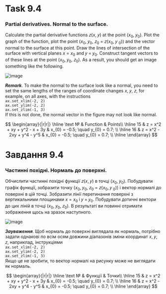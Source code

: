 # Task 9.4

### Partial derivatives. Normal to the surface.

Calculate the partial derivative functions 𝑧(𝑥, 𝑦) at the point (𝑥<sub>0</sub>, 𝑦<sub>0</sub>).
Plot the graph of the function, plot the point (𝑥<sub>0</sub>, 𝑦<sub>0</sub>, 𝑧<sub>0</sub> = 𝑧(𝑥<sub>0</sub>, 𝑦 <sub>
0</sub>)) and the vector normal to the surface at this point. Draw the lines of intersection of the surface with
vertical planes 𝑥 = 𝑥<sub>0</sub> and 𝑦 = 𝑦<sub>0</sub>. Construct tangent vectors to
of these lines at the point (𝑥<sub>0</sub>, 𝑦<sub>0</sub>, 𝑧<sub>0</sub>). As a result, you should get an image
something like the following.

![image](https://github.com/MaksymAndreiev/PythonScientificResearchCourse/assets/29687267/6dfbd93a-a5d2-4a4b-953c-83de401d91fe)


***Remark***. To make the normal to the surface look like a normal, you need to set
the same lengths of the ranges of coordinate changes 𝑥, 𝑦, 𝑧, for example, on all axes,
with the instructions\
```ax.set_xlim(-2, 2)```\
```ax.set_ylim(-2, 2)```\
```ax.set_zlim(-1, 3)```\
If this is not done, the normal vector in the figure may not look like
normal.

$$
\begin{array}{|r|r|}
\hline
\text № & Function & Points\\
\hline
 15 & 
z = x^2 + xy + y^2 - x + 3y & x_{0} = -0.5; \quad y_{0} = 0.7;
\\
\hline
16 & 
z = x^2 - 2xy + y^4 - y^5 & x_{0} = -0.5; \quad y_{0} = 0.7; 
\\
\hline
\end{array}
$$

# Завдання 9.4

### Частинні похідні. Нормаль до поверхні.

Обчислити частинні похідні функції 𝑧(𝑥, 𝑦) в точці (𝑥<sub>0</sub>, 𝑦<sub>0</sub>).
Побудувати графік функції, зобразити точку (𝑥<sub>0</sub>, 𝑦<sub>0</sub>, 𝑧<sub>0</sub> = 𝑧(𝑥<sub>0</sub>, 𝑦<sub>
0</sub>)) і вектор
нормалі до поверхні в цій точці. Зобразити лінії перетинання поверхні з
вертикальними площинами 𝑥 = 𝑥<sub>0</sub> і 𝑦 = 𝑦<sub>0</sub>. Побудувати дотичні вектори до
цих ліній в точці (𝑥<sub>0</sub>, 𝑦<sub>0</sub>, 𝑧<sub>0</sub>). В результаті ви повинні отримати зображення щось
на зразок наступного.

![image](https://github.com/MaksymAndreiev/PythonScientificResearchCourse/assets/29687267/6dfbd93a-a5d2-4a4b-953c-83de401d91fe)

***Зауваження***. Щоб нормаль до поверхні виглядала як нормаль, потрібно задати
однакові по всім осям довжини діапазонів зміни координат 𝑥, 𝑦, 𝑧, наприклад,
інструкціями\
```ax.set_xlim(-2, 2)```\
```ax.set_ylim(-2, 2)```\
```ax.set_zlim(-1, 3)```\
Якщо це не зробити, то вектор нормалі на рисунку може не виглядати як
нормаль.

$$
\begin{array}{|r|r|}
\hline
\text № & Функції & Точки\\
\hline
 15 & 
z = x^2 + xy + y^2 - x + 3y & x_{0} = -0.5; \quad y_{0} = 0.7;
\\
\hline
16 & 
z = x^2 - 2xy + y^4 - y^5 & x_{0} = -0.5; \quad y_{0} = 0.7; 
\\
\hline
\end{array}
$$
